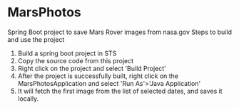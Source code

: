 # MarsPhotos
Spring Boot project to save Mars Rover images from nasa.gov
Steps to build and use the project
  1. Build a spring boot project in STS
  2. Copy the source code from this project
  3. Right click on the project and select 'Build Project'
  4. After the project is successfully built, right click on the MarsPhotosApplication and select 'Run As'>'Java Application'
  5. It will fetch the first image from the list of selected dates, and saves it locally.
